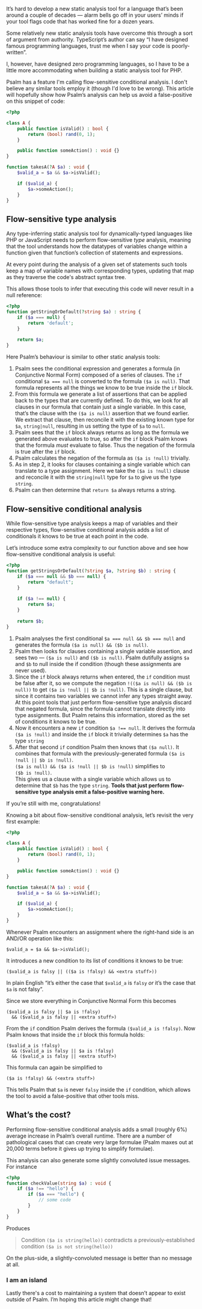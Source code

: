 <!--
  title: Avoiding false-positives with flow-sensitive conditional analysis
  date: 2021-02-02 10:00:00
  author: Matt Brown
  author_link: https://twitter.com/mattbrowndev
-->

It’s hard to develop a new static analysis tool for a language that’s been around a couple of decades — alarm bells go off in your users’ minds if your tool flags code that has worked fine for a dozen years.

Some relatively new static analysis tools have overcome this through a sort of argument from authority. TypeScript’s author can say “I have designed famous programming languages, trust me when I say your code is poorly-written”.

I, however, have designed zero programming languages, so I have to be a little more accommodating when building a static analysis tool for PHP.

Psalm has a feature I'm calling flow-sensitive conditional analysis. I don't believe any similar tools employ it (though I'd love to be wrong). This article will hopefully show how Psalm’s analysis can help us avoid a false-positive on this snippet of code:

```php
<?php

class A {
    public function isValid() : bool {
        return (bool) rand(0, 1);
    }

    public function someAction() : void {}
}

function takesA(?A $a) : void {
    $valid_a = $a && $a->isValid();

    if ($valid_a) {
        $a->someAction();
    }
}
```

## Flow-sensitive type analysis

Any type-inferring static analysis tool for dynamically-typed languages like PHP or JavaScript needs to perform flow-sensitive *type* analysis, meaning that the tool understands how the datatypes of variables change within a function given that function’s collection of statements and expressions.

At every point during the analysis of a given set of statements such tools keep a map of variable names with corresponding types, updating that map as they traverse the code's abstract syntax tree.

This allows those tools to infer that executing this code will never result in a null reference:

```php
<?php
function getStringOrDefault(?string $a) : string {
    if ($a === null) {
        return 'default';
    }
    
    return $a;
}
```

Here Psalm’s behaviour is similar to other static analysis tools:

1. Psalm sees the conditional expression and generates a formula (in Conjunctive Normal Form) composed of a series of clauses. The `if` conditional `$a === null` is converted to the formula `($a is null)`. That formula represents all the things we know to be true inside the `if` block.
2. From this formula we generate a list of assertions that can be applied back to the types that are currently defined. To do this, we look for all clauses in our formula that contain just a single variable. In this case, that’s the clause with the  `($a is null)` assertion that we found earlier. We extract that clause, then reconcile it with the existing known type for `$a`, `string|null`, resulting in us setting the type of `$a` to `null`.
3. Psalm sees that the `if` block always returns as long as the formula we generated above evaluates to true, so after the `if` block Psalm knows that the formula _must_ evaluate to false. Thus the negation of the formula is true after the `if` block.
4. Psalm calculates the negation of the formula as `($a is !null)` trivially.
5. As in step 2, it looks for clauses containing a single variable which can translate to a type assignment. Here we take the `($a is !null)` clause and reconcile it with the `string|null` type for `$a` to give us the type `string`.
6. Psalm can then determine that `return $a` always returns a string.

## Flow-sensitive conditional analysis

While flow-sensitive type analysis keeps a map of variables and their respective types, flow-sensitive conditional analysis adds a list of conditionals it knows to be true at each point in the code.

Let’s introduce some extra complexity to our function above and see how flow-sensitive conditional analysis is useful:

```php
<?php
function getStringsOrDefault(?string $a, ?string $b) : string {
    if ($a === null && $b === null) {
        return "default";
    }
  
    if ($a !== null) {
        return $a;
    }
  
    return $b;   
}
```

1. Psalm analyses the first conditional `$a === null && $b === null`  and generates the formula `($a is null) && ($b is null)`.
2. Psalm then looks for clauses containing a single variable assertion, and sees two — `($a is null)` and `($b is null)`. Psalm dutifully assigns `$a` and `$b` to null inside the if condition (though these assignments are never used).
3. Since the `if` block always returns when entered, the `if` condition must be false after it, so we compute the negation `!(($a is null) && ($b is null))`  to get `($a is !null || $b is !null)`. This is a single clause, but since it contains two variables we cannot infer any types straight away. At this point tools that just perform flow-sensitive type analysis discard that negated formula, since the formula cannot translate directly into type assignments. But Psalm retains this information, stored as the set of conditions it knows to be true.
4. Now it encounters a new `if` condition `$a !== null`. It derives the formula `($a is !null)` and inside the `if` block it trivially determines `$a` has the type `string`
5. After that second `if` condition Psalm then knows that `($a null)`. It combines that formula with the previously-generated formula `($a is !null || $b is !null)`.\
`($a is null) && ($a is !null || $b is !null)` simplifies to\
`($b is !null)`.\
This gives us a clause with a single variable which allows us to determine that `$b` has the type `string`. **Tools that just perform flow-sensitive type analysis emit a false-positive warning here.**

If you’re still with me, congratulations!

Knowing a bit about flow-sensitive conditional analysis, let’s revisit the very first example:

```php
<?php

class A {
    public function isValid() : bool {
        return (bool) rand(0, 1);
    }

    public function someAction() : void {}
}

function takesA(?A $a) : void {
    $valid_a = $a && $a->isValid();

    if ($valid_a) {
        $a->someAction();
    }
}
```

Whenever Psalm encounters an assignment where the right-hand side is an AND/OR operation like this: 

```
$valid_a = $a && $a->isValid();
```

It introduces a new condition to its list of conditions it knows to be true:

```
($valid_a is falsy || (($a is !falsy) && <extra stuff>))
```

In plain English “it’s either the case that `$valid_a` is `falsy` _or_ it’s the case that `$a` is not falsy”.

Since we store everything in Conjunctive Normal Form this becomes

```
($valid_a is falsy || $a is !falsy)
  && ($valid_a is falsy || <extra stuff>)
```

From the `if` condition Psalm derives the formula `($valid_a is !falsy)`. Now Psalm knows that inside the `if` block this formula holds:

```
($valid_a is !falsy)
  && ($valid_a is falsy || $a is !falsy)
  && ($valid_a is falsy || <extra stuff>)
```

This formula can again be simplified to

```
($a is !falsy) && (<extra stuff>)
```

This tells Psalm that `$a` is never `falsy` inside the `if` condition, which allows the tool to avoid a false-positive that other tools miss.

## What’s the cost?

Performing flow-sensitive conditional analysis adds a small (roughly 6%) average increase in Psalm’s overall runtime. There are a number of pathological cases that can create very large formulae (Psalm maxes out at 20,000 terms before it gives up trying to simplify formulae).

This analysis can also generate some slightly convoluted issue messages. For instance

```php
<?php
function checkValue(string $a) : void {
    if ($a !== "hello") {
        if ($a === "hello") {
            // some code
        }
    }
}
```

Produces

> Condition `($a is string(hello))` contradicts a previously-established condition `($a is not string(hello))`

On the plus-side, a slightly-convoluted message is better than no message at all.

### I am an island

Lastly there's a cost to maintaining a system that doesn’t appear to exist outside of Psalm. I’m hoping this article might change that!
